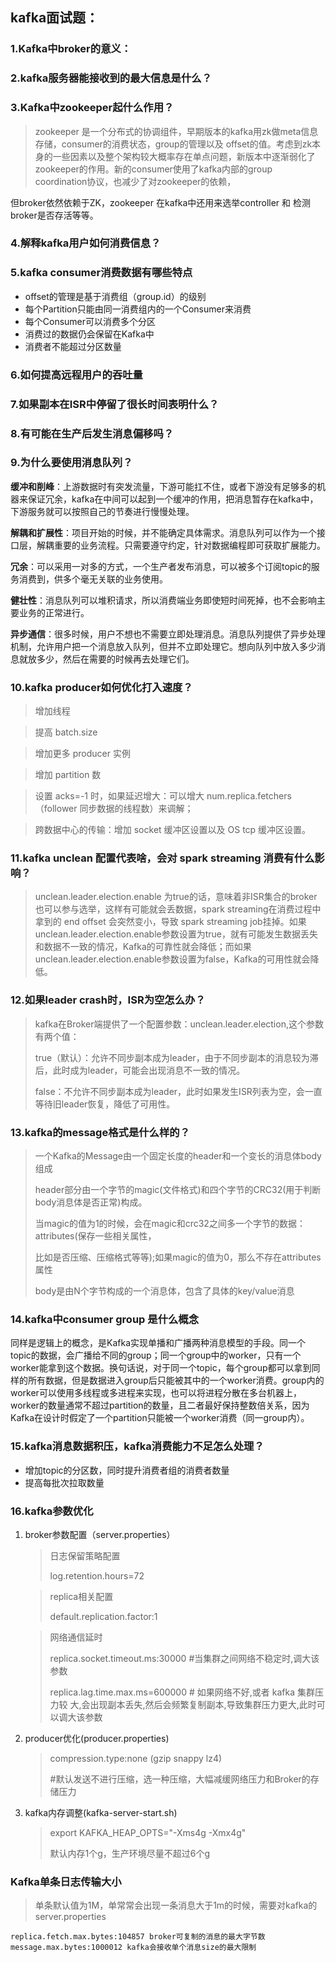 ## kafka面试题：

### 1.Kafka中broker的意义：

### 2.kafka服务器能接收到的最大信息是什么？

### 3.Kafka中zookeeper起什么作用？

> zookeeper 是一个分布式的协调组件，早期版本的kafka用zk做meta信息存储，consumer的消费状态，group的管理以及 offset的值。考虑到zk本身的一些因素以及整个架构较大概率存在单点问题，新版本中逐渐弱化了zookeeper的作用。新的consumer使用了kafka内部的group coordination协议，也减少了对zookeeper的依赖，

 但broker依然依赖于ZK，zookeeper 在kafka中还用来选举controller 和 检测broker是否存活等等。

### 4.解释kafka用户如何消费信息？

### 5.kafka consumer消费数据有哪些特点

- offset的管理是基于消费组（group.id）的级别
- 每个Partition只能由同一消费组内的一个Consumer来消费
- 每个Consumer可以消费多个分区
- 消费过的数据仍会保留在Kafka中
- 消费者不能超过分区数量

### 6.如何提高远程用户的吞吐量

### 7.如果副本在ISR中停留了很长时间表明什么？

### 8.有可能在生产后发生消息偏移吗？

### 9.为什么要使用消息队列？

**缓冲和削峰**：上游数据时有突发流量，下游可能扛不住，或者下游没有足够多的机器来保证冗余，kafka在中间可以起到一个缓冲的作用，把消息暂存在kafka中，下游服务就可以按照自己的节奏进行慢慢处理。

**解耦和扩展性**：项目开始的时候，并不能确定具体需求。消息队列可以作为一个接口层，解耦重要的业务流程。只需要遵守约定，针对数据编程即可获取扩展能力。

**冗余**：可以采用一对多的方式，一个生产者发布消息，可以被多个订阅topic的服务消费到，供多个毫无关联的业务使用。

**健壮性**：消息队列可以堆积请求，所以消费端业务即使短时间死掉，也不会影响主要业务的正常进行。

**异步通信**：很多时候，用户不想也不需要立即处理消息。消息队列提供了异步处理机制，允许用户把一个消息放入队列，但并不立即处理它。想向队列中放入多少消息就放多少，然后在需要的时候再去处理它们。

### 10.kafka producer如何优化打入速度？

> 增加线程

> 提高 batch.size

> 增加更多 producer 实例

> 增加 partition 数

> 设置 acks=-1 时，如果延迟增大：可以增大 num.replica.fetchers（follower 同步数据的线程数）来调解；

> 跨数据中心的传输：增加 socket 缓冲区设置以及 OS tcp 缓冲区设置。

### 11.kafka unclean 配置代表啥，会对 spark streaming 消费有什么影响？

> unclean.leader.election.enable 为true的话，意味着非ISR集合的broker 也可以参与选举，这样有可能就会丢数据，spark streaming在消费过程中拿到的 end offset 会突然变小，导致 spark streaming job挂掉。如果unclean.leader.election.enable参数设置为true，就有可能发生数据丢失和数据不一致的情况，Kafka的可靠性就会降低；而如果unclean.leader.election.enable参数设置为false，Kafka的可用性就会降低。
>
>  

### 12.如果leader crash时，ISR为空怎么办？

> kafka在Broker端提供了一个配置参数：unclean.leader.election,这个参数有两个值：
>
> true（默认）：允许不同步副本成为leader，由于不同步副本的消息较为滞后，此时成为leader，可能会出现消息不一致的情况。
>
> false：不允许不同步副本成为leader，此时如果发生ISR列表为空，会一直等待旧leader恢复，降低了可用性。

### 13.kafka的message格式是什么样的？

> 一个Kafka的Message由一个固定长度的header和一个变长的消息体body组成
>
> header部分由一个字节的magic(文件格式)和四个字节的CRC32(用于判断body消息体是否正常)构成。
>
> 当magic的值为1的时候，会在magic和crc32之间多一个字节的数据：attributes(保存一些相关属性，
>
> 比如是否压缩、压缩格式等等);如果magic的值为0，那么不存在attributes属性
>
> body是由N个字节构成的一个消息体，包含了具体的key/value消息

### 14.kafka中consumer group 是什么概念

同样是逻辑上的概念，是Kafka实现单播和广播两种消息模型的手段。同一个topic的数据，会广播给不同的group；同一个group中的worker，只有一个worker能拿到这个数据。换句话说，对于同一个topic，每个group都可以拿到同样的所有数据，但是数据进入group后只能被其中的一个worker消费。group内的worker可以使用多线程或多进程来实现，也可以将进程分散在多台机器上，worker的数量通常不超过partition的数量，且二者最好保持整数倍关系，因为Kafka在设计时假定了一个partition只能被一个worker消费（同一group内）。



### 15.kafka消息数据积压，kafka消费能力不足怎么处理？

- 增加topic的分区数，同时提升消费者组的消费者数量
- 提高每批次拉取数量

### 16.kafka参数优化

1. broker参数配置（server.properties）

   > 日志保留策略配置
   >
   > log.retention.hours=72

   > replica相关配置
   >
   > default.replication.factor:1

   > 网络通信延时
   >
   > replica.socket.timeout.ms:30000 #当集群之间网络不稳定时,调大该参数 
   >
   > replica.lag.time.max.ms=600000 # 如果网络不好,或者 kafka 集群压力较 大,会出现副本丢失,然后会频繁复制副本,导致集群压力更大,此时可以调大该参数 

2. producer优化(producer.properties)

   > compression.type:none                       (gzip  snappy   lz4)
   >
   > #默认发送不进行压缩，选一种压缩，大幅减缓网络压力和Broker的存储压力

   

3. kafka内存调整(kafka-server-start.sh)

   > export KAFKA_HEAP_OPTS="-Xms4g -Xmx4g"
   >
   > 默认内存1个g，生产环境尽量不超过6个g

### Kafka单条日志传输大小

> 单条默认值为1M，单常常会出现一条消息大于1m的时候，需要对kafka的server.properties

```shell
replica.fetch.max.bytes:104857 broker可复制的消息的最大字节数
message.max.bytes:1000012 kafka会接收单个消息size的最大限制
```

